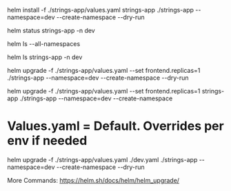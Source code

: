 

helm install -f ./strings-app/values.yaml strings-app ./strings-app --namespace=dev --create-namespace --dry-run

helm status strings-app -n dev

helm ls --all-namespaces

helm ls strings-app -n dev

helm upgrade -f ./strings-app/values.yaml --set frontend.replicas=1 ./strings-app --namespace=dev --create-namespace --dry-run

helm upgrade -f ./strings-app/values.yaml --set frontend.replicas=1 strings-app ./strings-app --namespace=dev --create-namespace

# Values.yaml = Default. Overrides per env if needed
helm upgrade -f ./strings-app/values.yaml ./dev.yaml ./strings-app --namespace=dev --create-namespace --dry-run

More Commands: https://helm.sh/docs/helm/helm_upgrade/